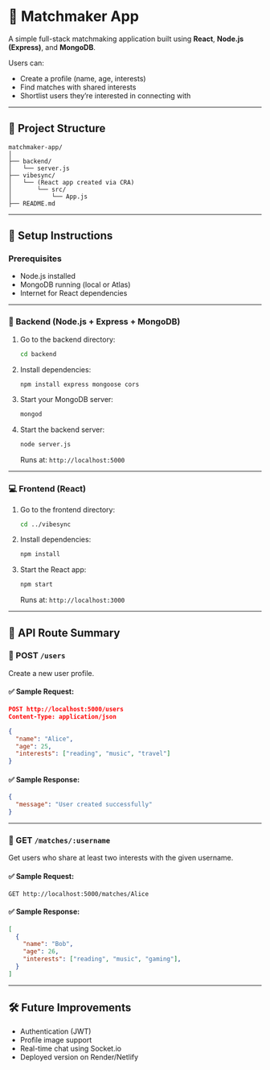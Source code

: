 
# 🧩 Matchmaker App

A simple full-stack matchmaking application built using **React**, **Node.js (Express)**, and **MongoDB**.

Users can:
- Create a profile (name, age, interests)
- Find matches with shared interests
- Shortlist users they’re interested in connecting with

---

## 📁 Project Structure

```
matchmaker-app/
│
├── backend/
│   └── server.js
├── vibesync/
│   └── (React app created via CRA)
│       └── src/
│           └── App.js
├── README.md
```

---

## 🚀 Setup Instructions

### Prerequisites
- Node.js installed
- MongoDB running (local or Atlas)
- Internet for React dependencies

---

### 🔧 Backend (Node.js + Express + MongoDB)

1. Go to the backend directory:
   ```bash
   cd backend
   ```

2. Install dependencies:
   ```bash
   npm install express mongoose cors
   ```

3. Start your MongoDB server:
   ```bash
   mongod
   ```

4. Start the backend server:
   ```bash
   node server.js
   ```

   Runs at: `http://localhost:5000`

---

### 💻 Frontend (React)

1. Go to the frontend directory:
   ```bash
   cd ../vibesync
   ```

2. Install dependencies:
   ```bash
   npm install
   ```

3. Start the React app:
   ```bash
   npm start
   ```

   Runs at: `http://localhost:3000`

---

## 📡 API Route Summary

### 🔸 POST `/users`
Create a new user profile.

#### ✅ Sample Request:
```json
POST http://localhost:5000/users
Content-Type: application/json

{
  "name": "Alice",
  "age": 25,
  "interests": ["reading", "music", "travel"]
}
```

#### ✅ Sample Response:
```json
{
  "message": "User created successfully"
}
```

---

### 🔸 GET `/matches/:username`
Get users who share at least two interests with the given username.

#### ✅ Sample Request:
```
GET http://localhost:5000/matches/Alice
```

#### ✅ Sample Response:
```json
[
  {
    "name": "Bob",
    "age": 26,
    "interests": ["reading", "music", "gaming"],
  }
]
```

---

## 🛠️ Future Improvements
- Authentication (JWT)
- Profile image support
- Real-time chat using Socket.io
- Deployed version on Render/Netlify
